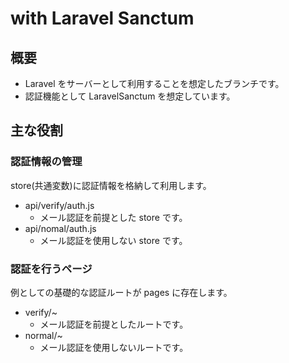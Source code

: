 # with Laravel Sanctum

## 概要

- Laravel をサーバーとして利用することを想定したブランチです。
- 認証機能として LaravelSanctum を想定しています。

## 主な役割

### 認証情報の管理

store(共通変数)に認証情報を格納して利用します。

- api/verify/auth.js
  - メール認証を前提とした store です。
- api/nomal/auth.js
  - メール認証を使用しない store です。

### 認証を行うページ

例としての基礎的な認証ルートが pages に存在します。

- verify/~
  - メール認証を前提としたルートです。
- normal/~
  - メール認証を使用しないルートです。
